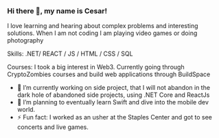 ### Hi there 👋, my name is Cesar!

I love learning and hearing about complex problems and interesting solutions. When I am not coding I am playing video games or doing photography

Skills: .NET/ REACT / JS / HTML / CSS / SQL

Courses: I took a big interest in Web3. Currently going through CryptoZombies courses and build web applications through BuildSpace

- 🔭 I’m currently working on side project, that I will not abandon in the dark hole of abandoned side projects, using .NET Core and ReactJs 
- 🌱 I’m planning to eventually learn Swift and dive into the mobile dev world. 
- ⚡ Fun fact: I worked as an usher at the Staples Center and got to see concerts and live games. 


